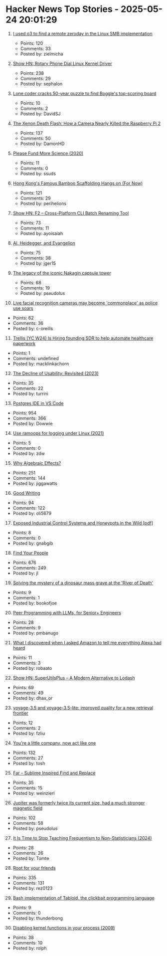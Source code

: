 # Hacker News Top Stories - 2025-05-24 20:01:29

1. [I used o3 to find a remote zeroday in the Linux SMB implementation](https://sean.heelan.io/2025/05/22/how-i-used-o3-to-find-cve-2025-37899-a-remote-zeroday-vulnerability-in-the-linux-kernels-smb-implementation/)
   - Points: 120
   - Comments: 33
   - Posted by: zielmicha

2. [Show HN: Rotary Phone Dial Linux Kernel Driver](https://gitlab.com/sephalon/rotary_dial_kmod)
   - Points: 238
   - Comments: 29
   - Posted by: sephalon

3. [Lone coder cracks 50-year puzzle to find Boggle's top-scoring board](https://www.ft.com/content/0ab64ced-1ed1-466d-acd3-78510d10c3a1)
   - Points: 10
   - Comments: 2
   - Posted by: DavidSJ

4. [The Xenon Death Flash: How a Camera Nearly Killed the Raspberry Pi 2](https://magnus919.com/2025/05/the-xenon-death-flash-how-a-camera-nearly-killed-the-raspberry-pi-2/)
   - Points: 137
   - Comments: 50
   - Posted by: DamonHD

5. [Please Fund More Science (2020)](https://blog.samaltman.com/please-fund-more-science)
   - Points: 11
   - Comments: 0
   - Posted by: ssuds

6. [Hong Kong's Famous Bamboo Scaffolding Hangs on (For Now)](https://www.nytimes.com/2025/05/24/world/asia/hongkong-bamboo-scaffolding.html)
   - Points: 121
   - Comments: 29
   - Posted by: perihelions

7. [Show HN: F2 – Cross-Platform CLI Batch Renaming Tool](https://github.com/ayoisaiah/f2)
   - Points: 73
   - Comments: 11
   - Posted by: ayoisaiah

8. [AI, Heidegger, and Evangelion](https://fakepixels.substack.com/p/ai-heidegger-and-evangelion)
   - Points: 75
   - Comments: 38
   - Posted by: jger15

9. [The legacy of the iconic Nakagin capsule tower](https://www.designboom.com/architecture/moma-nakagin-capsule-tower-exhibition-many-lives-museum-modern-art-new-york-05-23-2025/)
   - Points: 68
   - Comments: 19
   - Posted by: pseudolus

10. [Live facial recognition cameras may become 'commonplace' as police use soars](https://www.theguardian.com/technology/2025/may/24/police-live-facial-recognition-cameras-england-and-wales)
   - Points: 62
   - Comments: 36
   - Posted by: c-oreills

11. [Trellis (YC W24) Is Hiring founding SDR to help automate healthcare paperwork](https://www.ycombinator.com/companies/trellis/jobs/7Ru1X1P-founding-sdr)
   - Points: 1
   - Comments: undefined
   - Posted by: macklinkachorn

12. [The Decline of Usability: Revisited (2023)](https://datagubbe.se/usab2/)
   - Points: 35
   - Comments: 22
   - Posted by: turrini

13. [Postgres IDE in VS Code](https://techcommunity.microsoft.com/blog/adforpostgresql/announcing-a-new-ide-for-postgresql-in-vs-code-from-microsoft/4414648)
   - Points: 954
   - Comments: 366
   - Posted by: Dowwie

14. [Use ramoops for logging under Linux (2021)](https://embear.ch/posts/using-ramoops/)
   - Points: 5
   - Comments: 0
   - Posted by: zdw

15. [Why Algebraic Effects?](https://antelang.org/blog/why_effects/)
   - Points: 251
   - Comments: 144
   - Posted by: jiggawatts

16. [Good Writing](https://paulgraham.com/goodwriting.html)
   - Points: 94
   - Comments: 122
   - Posted by: oli5679

17. [Exposed Industrial Control Systems and Honeypots in the Wild [pdf]](https://gsmaragd.github.io/publications/EuroSP2025-ICS/EuroSP2025-ICS.pdf)
   - Points: 8
   - Comments: 0
   - Posted by: gnabgib

18. [Find Your People](https://foundersatwork.posthaven.com/find-your-people)
   - Points: 676
   - Comments: 249
   - Posted by: jl

19. [Solving the mystery of a dinosaur mass grave at the 'River of Death'](https://www.bbc.com/news/articles/c0k3x8lmje1o)
   - Points: 9
   - Comments: 1
   - Posted by: bookofjoe

20. [Peer Programming with LLMs, for Senior+ Engineers](https://pmbanugo.me/blog/peer-programming-with-llms)
   - Points: 28
   - Comments: 9
   - Posted by: pmbanugo

21. [What I discovered when I asked Amazon to tell me everything Alexa had heard](https://www.theguardian.com/technology/2025/may/24/what-i-discovered-when-i-asked-amazon-to-tell-me-everything-alexa-had-heard)
   - Points: 11
   - Comments: 3
   - Posted by: robaato

22. [Show HN: SuperUtilsPlus – A Modern Alternative to Lodash](https://github.com/dhaxor/super-utils-plus)
   - Points: 69
   - Comments: 49
   - Posted by: dhax_or

23. [voyage-3.5 and voyage-3.5-lite: improved quality for a new retrieval frontier](https://blog.voyageai.com/2025/05/20/voyage-3-5/)
   - Points: 12
   - Comments: 2
   - Posted by: fzliu

24. [You're a little company, now act like one](https://longform.asmartbear.com/little-company/)
   - Points: 132
   - Comments: 27
   - Posted by: tosh

25. [Far – Sublime Inspired Find and Replace](https://github.com/ibilalkayy/far)
   - Points: 35
   - Comments: 15
   - Posted by: weinzierl

26. [Jupiter was formerly twice its current size, had a much stronger magnetic field](https://phys.org/news/2025-05-jupiter-current-size-stronger-magnetic.html)
   - Points: 102
   - Comments: 58
   - Posted by: pseudolus

27. [It Is Time to Stop Teaching Frequentism to Non-Statisticians (2024)](https://arxiv.org/abs/1201.2590)
   - Points: 28
   - Comments: 26
   - Posted by: Tomte

28. [Root for your friends](https://josephthacker.com/personal/2025/05/13/root-for-your-friends.html)
   - Points: 335
   - Comments: 131
   - Posted by: rez0123

29. [Bash implementation of Tabloid, the clickbait programming language](https://github.com/notweerdmonk/tabloid.bash)
   - Points: 9
   - Comments: 0
   - Posted by: thunderbong

30. [Disabling kernel functions in your process (2009)](https://chadaustin.me/2009/03/disabling-functions/)
   - Points: 38
   - Comments: 10
   - Posted by: rolph

